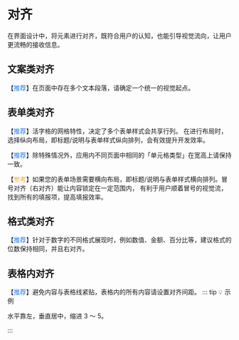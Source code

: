 # 对齐

在界面设计中，将元素进行对齐，既符合用户的认知，也能引导视觉流向，让用户更流畅的接收信息。

## 文案类对齐

【<font color="#1677FF">推荐</font>】在页面中存在多个文本段落，请确定一个统一的视觉起点。

## 表单类对齐

【<font color="#1677FF">推荐</font>】活字格的网格特性，决定了多个表单样式会共享行列。
在进行布局时，选择纵向布局，即标题/说明与表单样式纵向排列，会有效提升开发效率。

【<font color="#1677FF">推荐</font>】除特殊情况外，应用内不同页面中相同的「单元格类型」在宽高上请保持一致。

【<font color="#F3AA34">参考</font>】如果您的表单场景需要横向布局，即标题/说明与表单样式横向排列。冒号对齐（右对齐）能让内容锁定在一定范围内，
有利于用户顺着冒号的视觉流，找到所有的填报项，提高填报效率。

## 格式类对齐

【<font color="#1677FF">推荐</font>】针对于数字的不同格式展现时，例如数值、金额、百分比等，建议格式的位数保持相同，并且右对齐。

## 表格内对齐

【<font color="#1677FF">推荐</font>】避免内容与表格线紧贴，表格内的所有内容请设置对齐间距。
::: tip 💡 示例

水平靠左，垂直居中，缩进 3 ～ 5。

:::